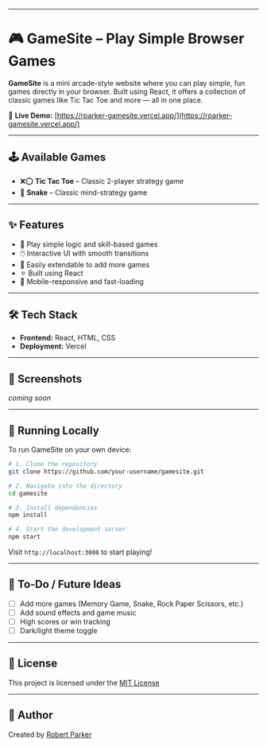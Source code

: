 
---


# 🎮 GameSite – Play Simple Browser Games

**GameSite** is a mini arcade-style website where you can play simple, fun games directly in your browser. Built using React, it offers a collection of classic games like Tic Tac Toe and more — all in one place.

🔗 **Live Demo:** [https://rparker-gamesite.vercel.app/](https://rparker-gamesite.vercel.app/)

---

## 🕹️ Available Games

- ❌⭕ **Tic Tac Toe** – Classic 2-player strategy game
- 🧩 **Snake** – Classic mind-strategy game

---

## ✨ Features

- 🧠 Play simple logic and skill-based games
- 🖱️ Interactive UI with smooth transitions
- 🧩 Easily extendable to add more games
- ⚛️ Built using React
- 📱 Mobile-responsive and fast-loading

---

## 🛠️ Tech Stack

- **Frontend:** React, HTML, CSS
- **Deployment:** Vercel

---

## 📸 Screenshots

<!-- Add game previews or animated gifs here -->
_coming soon_

---

## 🚀 Running Locally

To run GameSite on your own device:

```bash
# 1. Clone the repository
git clone https://github.com/your-username/gamesite.git

# 2. Navigate into the directory
cd gamesite

# 3. Install dependencies
npm install

# 4. Start the development server
npm start
````

Visit `http://localhost:3000` to start playing!

---

## 📝 To-Do / Future Ideas

* [ ] Add more games (Memory Game, Snake, Rock Paper Scissors, etc.)
* [ ] Add sound effects and game music
* [ ] High scores or win tracking
* [ ] Dark/light theme toggle

---

## 📄 License

This project is licensed under the [MIT License](LICENSE)

---

## 👤 Author

Created by [Robert Parker](https://github.com/rparker122)

```



